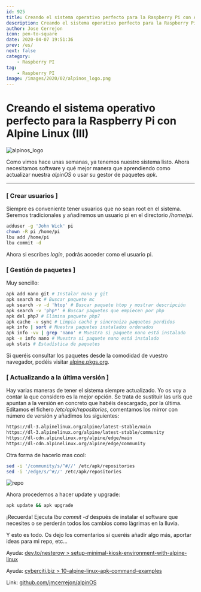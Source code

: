```yaml
---
id: 925
title: Creando el sistema operativo perfecto para la Raspberry Pi con Alpine Linux (III)
description: Creando el sistema operativo perfecto para la Raspberry Pi con Alpine Linux (III)
author: Jose Cerrejon
icon: pen-to-square
date: 2020-04-07 19:51:36
prev: /es/
next: false
category:
    - Raspberry PI
tag:
    - Raspberry PI
image: /images/2020/02/alpinos_logo.png
---
```


# Creando el sistema operativo perfecto para la Raspberry Pi con Alpine Linux (III)

![alpinos_logo](/images/2020/02/alpinos_logo.png)

Como vimos hace unas semanas, ya tenemos nuestro sistema listo. Ahora necesitamos software y qué mejor manera que aprendiendo como actualizar nuestra _alpinOS_ o usar su gestor de paquetes _apk_.

---

### [ Crear usuarios ]

Siempre es conveniente tener usuarios que no sean root en el sistema. Seremos tradicionales y añadiremos un usuario pi en el directorio _/home/pi_.

```bash
adduser -g 'John Wick' pi
chown -R pi /home/pi
lbu add /home/pi
lbu commit -d
```

Ahora si escribes _login_, podrás acceder como el usuario pi.

### [ Gestión de paquetes ]

Muy sencillo:

```bash
apk add nano git # Instalar nano y git
apk search mc # Buscar paquete mc
apk search -v -d 'htop' # Buscar paquete htop y mostrar descripción
apk search -v 'php*' # Buscar paquetes que empiecen por php
apk del php7 # Elimina paquete php7
apk cache -v sync # Limpia caché y sincroniza paquetes perdidos
apk info | sort # Muestra paquetes instalados ordenados
apk info -vv | grep 'nano' # Muestra si paquete nano está instalado
apk -e info nano # Muestra si paquete nano está instalado
apk stats # Estadística de paquetes
```

Si queréis consultar los paquetes desde la comodidad de vuestro navegador, podéis visitar [alpine.pkgs.org](https://alpine.pkgs.org/).

### [ Actualizando a la última versión ]

Hay varias maneras de tener el sistema siempre actualizado. Yo os voy a contar la que considero es la mejor opción. Se trata de sustituir las urls que apuntan a la versión en concreto que habéis descargado, por la última. Editamos el fichero _/etc/apk/repositories_, comentamos los mirror con número de versión y añadimos los siguientes:

```bash
https://dl-3.alpinelinux.org/alpine/latest-stable/main
https://dl-3.alpinelinux.org/alpine/latest-stable/community
https://dl-cdn.alpinelinux.org/alpine/edge/main
https://dl-cdn.alpinelinux.org/alpine/edge/community
```

Otra forma de hacerlo mas cool:

```bash
sed -i '/community/s/^#//' /etc/apk/repositories
sed -i '/edge/s/^#//' /etc/apk/repositories
```

![repo](/images/2020/04/repositories-alpine.png)

Ahora procedemos a hacer update y upgrade:

```bash
apk update && apk upgrade
```

¡Recuerda! Ejecuta _lbu commit -d_ después de instalar el software que necesites o se perderán todos los cambios como lágrimas en la lluvia.

Y esto es todo. Os dejo los comentarios si queréis añadir algo más, aportar ideas para mi repo, etc...

Ayuda: [dev.to/nesterow > setup-minimal-kiosk-environment-with-alpine-linux](https://dev.to/nesterow/setup-minimal-kiosk-environment-with-alpine-linux-27b)

Ayuda: [cyberciti.biz > 10-alpine-linux-apk-command-examples](https://www.cyberciti.biz/faq/10-alpine-linux-apk-command-examples/)

Link: [github.com/jmcerrejon/alpinOS](https://github.com/jmcerrejon/alpinOS)
